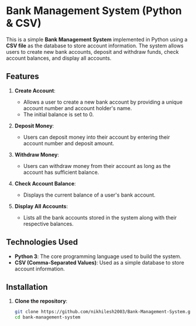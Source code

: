 # Bank Management System (Python & CSV)

This is a simple **Bank Management System** implemented in Python using a **CSV file** as the database to store account information. The system allows users to create new bank accounts, deposit and withdraw funds, check account balances, and display all accounts.

## Features

1. **Create Account**: 
   - Allows a user to create a new bank account by providing a unique account number and account holder's name.
   - The initial balance is set to 0.
   
2. **Deposit Money**:
   - Users can deposit money into their account by entering their account number and deposit amount.

3. **Withdraw Money**:
   - Users can withdraw money from their account as long as the account has sufficient balance.

4. **Check Account Balance**:
   - Displays the current balance of a user's bank account.

5. **Display All Accounts**:
   - Lists all the bank accounts stored in the system along with their respective balances.

## Technologies Used

- **Python 3**: The core programming language used to build the system.
- **CSV (Comma-Separated Values)**: Used as a simple database to store account information.

## Installation

1. **Clone the repository**:
   ```bash
   git clone https://github.com/nikhilesh2003/Bank-Management-System.git
   cd bank-management-system

